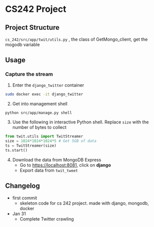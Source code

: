 # CS242 Project

## Project Structure
`cs_242/src/app/twit/utils.py` , the class of GetMongo_client, get the mogodb variable

## Usage
### Capture the stream
1. Enter the `django_twitter` container
```bash
sudo docker exec -it django_twitter
```
2. Get into management shell
```bash
python src/app/manage.py shell
```
3. Use the following in interactive Python shell. Replace `size` with the number of bytes to collect
```python
from twit.utils import TwitStreamer
size = 1024*1024*1024*5 # Get 5GB of data
ts = TwitStreamer(size)
ts.start()
```
4. Download the data from MongoDB Express
	* Go to [https://localhost:8081](https://localhost:8081), click on **django**
	* Export data from `twit_tweet`

## Changelog
* first commit
	* skeleton code for cs 242 project. made with django, mongodb, docker
* Jan 31
	* Complete Twitter crawling

